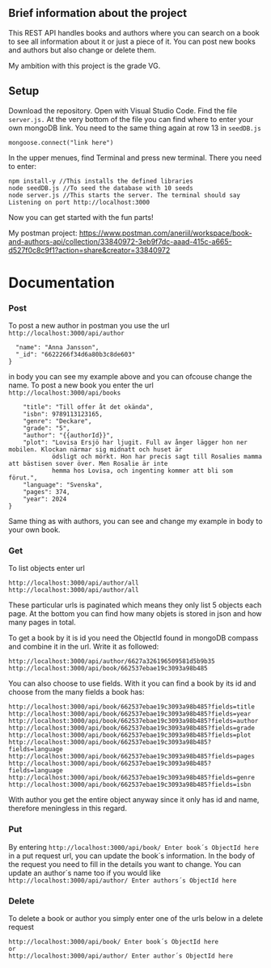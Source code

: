 ## Brief information about the project
This REST API handles books and authors where you can search on a book to see
all information about it or just a piece of it. You can post new books and 
authors but also change or delete them. 

My ambition with this project is the grade VG.

## Setup
Download the repository. Open with Visual Studio Code. 
Find the file ```server.js.``` At the very bottom of the file you can find where 
to enter your own mongoDB link. You need to the same
thing again at row 13 in ```seedDB.js```
```
mongoose.connect("link here")
``` 
In the upper menues, find Terminal and press new terminal. 
There you need to enter:
```
npm install-y //This installs the defined libraries
node seedDB.js //To seed the database with 10 seeds
node server.js //This starts the server. The terminal should say Listening on port http://localhost:3000
```
Now you can get started with the fun parts!

My postman project: https://www.postman.com/aneriil/workspace/book-and-authors-api/collection/33840972-3eb9f7dc-aaad-415c-a665-d527f0c8c9f1?action=share&creator=33840972

# Documentation
### Post
To post a new author in postman you use the url 
```http://localhost:3000/api/author```

```{
  "name": "Anna Jansson",
  "_id": "6622266f34d6a80b3c8de603"
}
```
in body you can see my example above and you can ofcouse change the name.
To post a new book you enter the url 
```http://localhost:3000/api/books```
```{     
    "title": "Till offer åt det okända",
    "isbn": 9789113123165,
    "genre": "Deckare",
    "grade": "5",
    "author": "{{authorId}}",
    "plot": "Lovisa Ersjö har ljugit. Full av ånger lägger hon ner mobilen. Klockan närmar sig midnatt och huset är
            ödsligt och mörkt. Hon har precis sagt till Rosalies mamma att bästisen sover över. Men Rosalie är inte
            hemma hos Lovisa, och ingenting kommer att bli som förut.",
    "language": "Svenska", 
    "pages": 374, 
    "year": 2024
}
```
Same thing as with authors, you can see and change my example in body to your own book. 

### Get 
To list objects enter url  
```
http://localhost:3000/api/author/all
http://localhost:3000/api/author/all
```
These particular urls is paginated which means they only list 5 objects each page. At the bottom you can find how many 
objets is stored in json and how many pages in total.

To get a book by it is id you need the ObjectId found in mongoDB compass and combine it in the url. Write it as followed:
```
http://localhost:3000/api/author/6627a326196509581d5b9b35
http://localhost:3000/api/book/662537ebae19c3093a98b485
```

You can also choose to use fields. With it you can find a book by its id and choose from the many fields a book has:
```
http://localhost:3000/api/book/662537ebae19c3093a98b485?fields=title
http://localhost:3000/api/book/662537ebae19c3093a98b485?fields=year
http://localhost:3000/api/book/662537ebae19c3093a98b485?fields=author
http://localhost:3000/api/book/662537ebae19c3093a98b485?fields=grade
http://localhost:3000/api/book/662537ebae19c3093a98b485?fields=plot
http://localhost:3000/api/book/662537ebae19c3093a98b485?fields=language
http://localhost:3000/api/book/662537ebae19c3093a98b485?fields=pages
http://localhost:3000/api/book/662537ebae19c3093a98b485?fields=language
http://localhost:3000/api/book/662537ebae19c3093a98b485?fields=genre
http://localhost:3000/api/book/662537ebae19c3093a98b485?fields=isbn
```
With author you get the entire object anyway since it only has id and name, therefore meningless in this regard.  

### Put

By entering ```http://localhost:3000/api/book/ Enter book´s ObjectId here``` in a put request url, you can update the book´s information. 
In the body of the request you need to fill in the details you want to change. 
You can update an author´s name too if you would like ```http://localhost:3000/api/author/ Enter authors´s ObjectId here``` 

### Delete

To delete a book or author you simply enter one of the urls below in a delete request  
```
http://localhost:3000/api/book/ Enter book´s ObjectId here
or
http://localhost:3000/api/author/ Enter author´s ObjectId here
```

